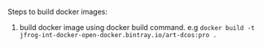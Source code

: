 Steps to build docker images:

1. build docker image using docker build command.
    e.g ```docker build -t jfrog-int-docker-open-docker.bintray.io/art-dcos:pro .```